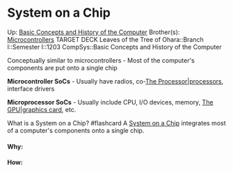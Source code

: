 # System on a Chip

Up: [Basic Concepts and History of the Computer](basic_concepts_and_history_of_the_computer)
Brother(s): [Microcontrollers](microcontrollers)
TARGET DECK
Leaves of the Tree of Ohara::Branch I::Semester I::1203 CompSys::Basic Concepts and History of the Computer

Conceptually similar to microcontrollers - Most of the computer's components are put onto a single chip

**Microcontroller SoCs** - Usually have radios, co-[The Processor|processors](the_processor|processors), interface drivers

**Microprocessor SoCs** - Usually include CPU, I/O devices, memory, [The GPU|graphics card](the_gpu|graphics_card), etc.

What is a System on a Chip? #flashcard 
A [System on a Chip](system_on_a_chip) integrates most of a computer's components onto a single chip.
<!--ID: 1701371854394-->

































#### Why:
#### How:









